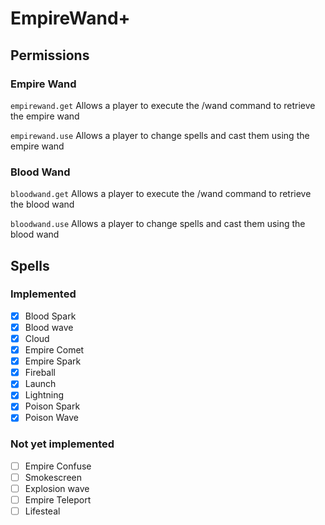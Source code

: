 # EmpireWand+

## Permissions

### Empire Wand

`empirewand.get` Allows a player to execute the /wand command to retrieve the empire wand

`empirewand.use` Allows a player to change spells and cast them using the empire wand

### Blood Wand

`bloodwand.get` Allows a player to execute the /wand command to retrieve the blood wand

`bloodwand.use` Allows a player to change spells and cast them using the blood wand

## Spells

### Implemented

- [x] Blood Spark
- [x] Blood wave
- [x] Cloud
- [x] Empire Comet
- [x] Empire Spark
- [x] Fireball
- [x] Launch
- [x] Lightning
- [x] Poison Spark
- [x] Poison Wave

### Not yet implemented

- [ ] Empire Confuse
- [ ] Smokescreen
- [ ] Explosion wave
- [ ] Empire Teleport
- [ ] Lifesteal
